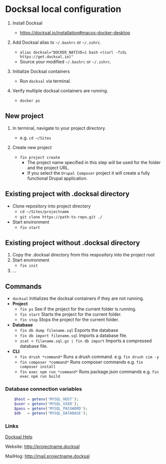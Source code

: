# Docksal local configuration

1. Install Docksal
   - https://docksal.io/installation#macos-docker-desktop

1. Add Docksal alias to `~/.bashrc` or `~/.zshrc`.
   - `alias docksal="DOCKER_NATIVE=1 bash <(curl -fsSL https://get.docksal.io)"`
   - Source your modified `~/.bashrc` or `~/.zshrc`.

1. Initialize Docksal containers
   - Run `docksal` via terminal.

1. Verify multiple docksal containers are running.
   - `docker ps`

## New project
1. In terminal, navigate to your project directory.
   - e.g. `cd ~/Sites`

1. Create new project
   - `fin project create`
     - The project name specified in this step will be used for the folder and the project URL.
     - If you select the `Drupal Composer` project it will create a fully functional Drupal application.

## Existing project with .docksal directory
  - Clone repository into project directory
    - `cd ~/Sites/projectname`
    - `git clone https://path-to-repo.git ./`
  - Start environment
    - `fin start`

## Existing project without .docksal directory
1. Copy the .docksal directory from this respository into the project root
1. Start environment
   - `fin init`
1. ...

## Commands
- `docksal` Initializes the docksal containers if they are not running.
- **Project**
   - `fin ps` See if the project for the current folder is running.
   - `fin start` Starts the project for the current folder.
   - `fin stop` Stops the project for the current folder.
- **Database**
  - `fin db dump filename.sql` Exports the database
  - `fin db import filename.sql` Imports a database file.
  -  `zcat < filename.sql.gz | fin db import` Imports a compressed database file.
- **CLI**
  - `fin drush *command*` Runs a drush command. e.g. `fin drush cim -y`
  - `fin composer *command*` Runs composer commands e.g. `fin composer install`
  - `fin exec npm run *command*` Runs package.json commands e.g. `fin exec npm run build`


### Database connection variables
```php
    $host = getenv('MYSQL_HOST');
    $user = getenv('MYSQL_USER');
    $pass = getenv('MYSQL_PASSWORD');
    $db   = getenv('MYSQL_DATABASE');
```

### Links
[Docksal Help](http://docs.docksal.io/fin/fin-help/)

Website: http://projectname.docksal

MailHog: http://mail.projectname.docksal